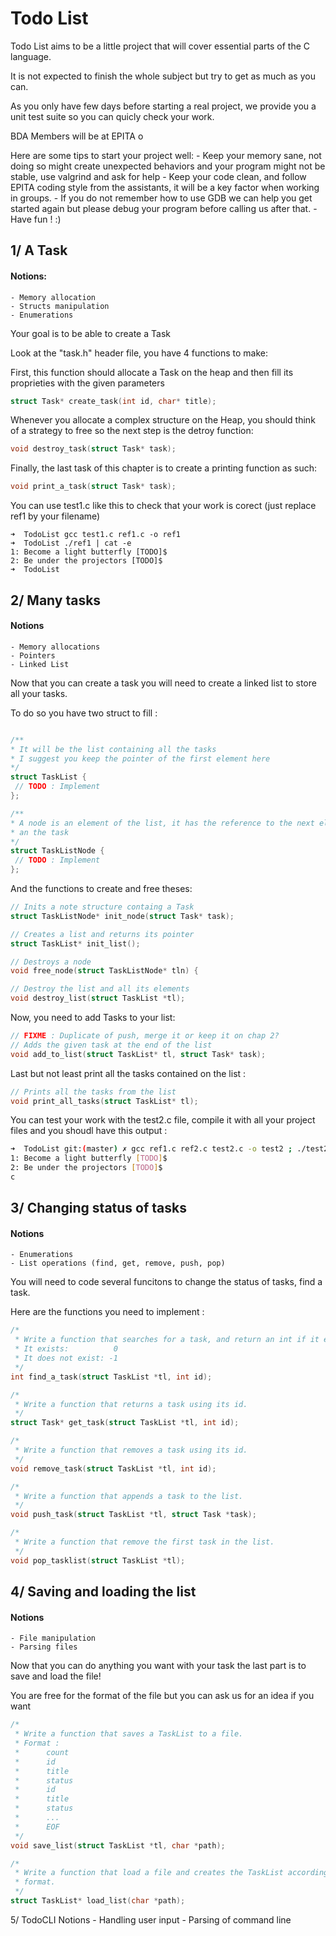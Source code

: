 # Todo List

Todo List aims to be a little project that will cover essential parts of the
C language.

It is not expected to finish the whole subject but try to get as much as you can.

As you only have few days before starting a real project, we provide you a unit test suite so you can quicly check your work.

BDA Members will be at EPITA o

Here are some tips to start your project well:
	- Keep your memory sane, not doing so might create unexpected behaviors 	  and your program might not be stable, use valgrind and ask for help
	- Keep your code clean, and follow EPITA coding style from the assistants, it will be a key factor when working in groups.
	- If you do not remember how to use GDB we can help you get started again but please debug your program before calling us after that.
	- Have fun ! :)


## 1/ A Task
#### Notions:
	
	- Memory allocation
	- Structs manipulation
	- Enumerations	

Your goal is to be able to create a Task

Look at the "task.h" header file, you have 4 functions to make:

First, this function should allocate a Task on the heap and then fill its 
proprieties with the given parameters
```c
struct Task* create_task(int id, char* title);
```

Whenever you allocate a complex structure on the Heap, you should think of a 
strategy to free so the next step is the detroy function:
```c
void destroy_task(struct Task* task);
```

Finally, the last task of this chapter is to create a printing function as such:
```c
void print_a_task(struct Task* task);
```

You can use test1.c like this to check that your work is corect (just replace
 ref1 by your filename)
 ```
➜  TodoList gcc test1.c ref1.c -o ref1
➜  TodoList ./ref1 | cat -e           
1: Become a light butterfly [TODO]$
2: Be under the projectors [TODO]$
➜  TodoList 
```

## 2/ Many tasks

#### Notions
	- Memory allocations
	- Pointers
	- Linked List
	
Now that you can create a task you will need to create a linked list to store
 all your tasks.
 
 To do so you have two struct to fill :
 ```c

/**
 * It will be the list containing all the tasks
 * I suggest you keep the pointer of the first element here
 */
struct TaskList {
  // TODO : Implement
};

/**
 * A node is an element of the list, it has the reference to the next element
 * an the task
 */
struct TaskListNode {
  // TODO : Implement
};
```

And the functions to create and free theses:
```c
// Inits a note structure containg a Task
struct TaskListNode* init_node(struct Task* task);

// Creates a list and returns its pointer
struct TaskList* init_list();

// Destroys a node
void free_node(struct TaskListNode* tln) {

// Destroy the list and all its elements
void destroy_list(struct TaskList *tl);
```

Now, you need to add Tasks to your list:
```c
// FIXME : Duplicate of push, merge it or keep it on chap 2?
// Adds the given task at the end of the list
void add_to_list(struct TaskList* tl, struct Task* task);
```

Last but not least print all the tasks contained on the list :
```c
// Prints all the tasks from the list
void print_all_tasks(struct TaskList* tl);
```

You can test your work with the test2.c file, compile it with all your 
project files and you shoudl have this output :
```bash
➜  TodoList git:(master) ✗ gcc ref1.c ref2.c test2.c -o test2 ; ./test2 | cat -e
1: Become a light butterfly [TODO]$
2: Be under the projectors [TODO]$
c
```

## 3/ Changing status of tasks

#### Notions
	- Enumerations
	- List operations (find, get, remove, push, pop)


You will need to code several funcitons to change the status of tasks, find a
 task.
 
 Here are the functions you need to implement :

```c
/*
 * Write a function that searches for a task, and return an int if it exists:
 * It exists:          0
 * It does not exist: -1
 */
int find_a_task(struct TaskList *tl, int id);

/*
 * Write a function that returns a task using its id.
 */
struct Task* get_task(struct TaskList *tl, int id);

/*
 * Write a function that removes a task using its id.
 */
void remove_task(struct TaskList *tl, int id);

/*
 * Write a function that appends a task to the list.
 */
void push_task(struct TaskList *tl, struct Task *task);

/*
 * Write a function that remove the first task in the list.
 */
void pop_tasklist(struct TaskList *tl);

``` 

## 4/ Saving and loading the list

#### Notions
	- File manipulation
	- Parsing files
	
Now that you can do anything you want with your task the last part is to save
 and load the file!
 
 You are free for the format of the file but you can ask us for an idea if 
 you want
 
```c
/*
 * Write a function that saves a TaskList to a file.
 * Format :
 *      count
 *      id
 *      title
 *      status
 *      id
 *      title
 *      status
 *      ...
 *      EOF
 */
void save_list(struct TaskList *tl, char *path);

/*
 * Write a function that load a file and creates the TaskList according to the
 * format.
 */
struct TaskList* load_list(char *path);

```

5/ TodoCLI
Notions
	- Handling user input
	- Parsing of command line
